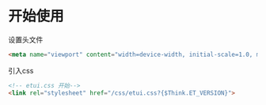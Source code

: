 # 开始使用

设置头文件

```html
<meta name="viewport" content="width=device-width, initial-scale=1.0, maximum-scale=1.0, user-scalable=0"/>
```

引入css

```html
<!-- etui.css 开始-->
<link rel="stylesheet" href="/css/etui.css?{$Think.ET_VERSION}">
```